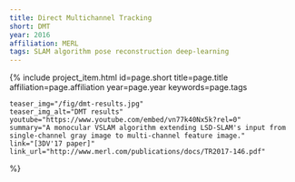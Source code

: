 ```yaml
---
title: Direct Multichannel Tracking
short: DMT
year: 2016
affiliation: MERL
tags: SLAM algorithm pose reconstruction deep-learning
---
```

{% include project_item.html
	id=page.short
	title=page.title
	affiliation=page.affiliation
	year=page.year
	keywords=page.tags

	teaser_img="/fig/dmt-results.jpg"
	teaser_img_alt="DMT results"
	youtube="https://www.youtube.com/embed/vn77k40Nx5k?rel=0"
	summary="A monocular VSLAM algorithm extending LSD-SLAM's input from single-channel gray image to multi-channel feature image."
	link="[3DV'17 paper]"
	link_url="http://www.merl.com/publications/docs/TR2017-146.pdf"
%}

